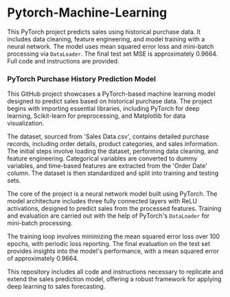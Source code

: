 # Pytorch-Machine-Learning

This PyTorch project predicts sales using historical purchase data. It includes data cleaning, feature engineering, and model training with a neural network. The model uses mean squared error loss and mini-batch processing via `DataLoader`. The final test set MSE is approximately 0.9664. Full code and instructions are provided.

### PyTorch Purchase History Prediction Model

This GitHub project showcases a PyTorch-based machine learning model designed to predict sales based on historical purchase data. The project begins with importing essential libraries, including PyTorch for deep learning, Scikit-learn for preprocessing, and Matplotlib for data visualization. 

The dataset, sourced from 'Sales Data.csv', contains detailed purchase records, including order details, product categories, and sales information. The initial steps involve loading the dataset, performing data cleaning, and feature engineering. Categorical variables are converted to dummy variables, and time-based features are extracted from the 'Order Date' column. The dataset is then standardized and split into training and testing sets.

The core of the project is a neural network model built using PyTorch. The model architecture includes three fully connected layers with ReLU activations, designed to predict sales from the processed features. Training and evaluation are carried out with the help of PyTorch's `DataLoader` for mini-batch processing.

The training loop involves minimizing the mean squared error loss over 100 epochs, with periodic loss reporting. The final evaluation on the test set provides insights into the model's performance, with a mean squared error of approximately 0.9664.

This repository includes all code and instructions necessary to replicate and extend the sales prediction model, offering a robust framework for applying deep learning to sales forecasting.
